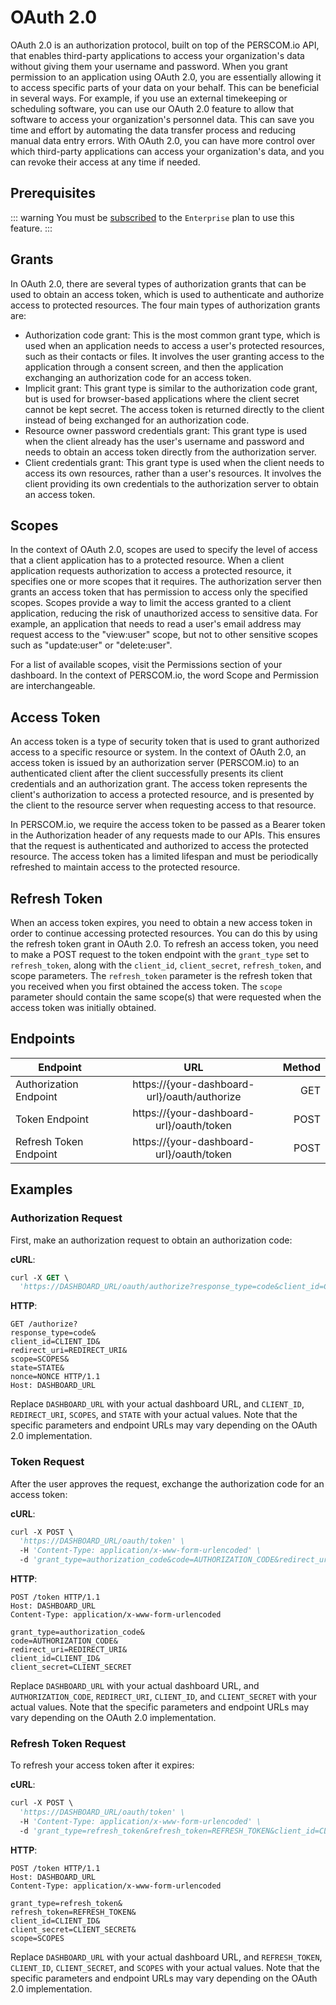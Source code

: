 # OAuth 2.0

OAuth 2.0 is an authorization protocol, built on top of the PERSCOM.io API, that enables third-party applications to access your
organization's data without giving them your username and password. When you grant permission to an application using OAuth 2.0, you are
essentially allowing it to access specific parts of your data on your behalf. This can be beneficial in several ways. For example, if you
use an external timekeeping or scheduling software, you can use our OAuth 2.0 feature to allow that software to access your organization's
personnel data. This can save you time and effort by automating the data transfer process and reducing manual data entry errors. With OAuth
2.0, you can have more control over which third-party applications can access your organization's data, and you can revoke their access at
any time if needed.

## Prerequisites

<!-- prettier-ignore -->
::: warning
You must be [subscribed](https://docs.perscom.io/pricing) to the `Enterprise` plan to use this feature.
:::

## Grants

In OAuth 2.0, there are several types of authorization grants that can be used to obtain an access token, which is used to authenticate and
authorize access to protected resources. The four main types of authorization grants are:

- Authorization code grant: This is the most common grant type, which is used when an application needs to access a user's protected
  resources, such as their contacts or files. It involves the user granting access to the application through a consent screen, and then the
  application exchanging an authorization code for an access token.
- Implicit grant: This grant type is similar to the authorization code grant, but is used for browser-based applications where the client
  secret cannot be kept secret. The access token is returned directly to the client instead of being exchanged for an authorization code.
- Resource owner password credentials grant: This grant type is used when the client already has the user's username and password and needs
  to obtain an access token directly from the authorization server.
- Client credentials grant: This grant type is used when the client needs to access its own resources, rather than a user's resources. It
  involves the client providing its own credentials to the authorization server to obtain an access token.

## Scopes

In the context of OAuth 2.0, scopes are used to specify the level of access that a client application has to a protected resource. When a
client application requests authorization to access a protected resource, it specifies one or more scopes that it requires. The
authorization server then grants an access token that has permission to access only the specified scopes. Scopes provide a way to limit the
access granted to a client application, reducing the risk of unauthorized access to sensitive data. For example, an application that needs
to read a user's email address may request access to the "view:user" scope, but not to other sensitive scopes such as "update:user" or
"delete:user".

For a list of available scopes, visit the Permissions section of your dashboard. In the context of PERSCOM.io, the word Scope and Permission
are interchangeable.

## Access Token

An access token is a type of security token that is used to grant authorized access to a specific resource or system. In the context of
OAuth 2.0, an access token is issued by an authorization server (PERSCOM.io) to an authenticated client after the client successfully
presents its client credentials and an authorization grant. The access token represents the client's authorization to access a protected
resource, and is presented by the client to the resource server when requesting access to that resource.

In PERSCOM.io, we require the access token to be passed as a Bearer token in the Authorization header of any requests made to our APIs. This
ensures that the request is authenticated and authorized to access the protected resource. The access token has a limited lifespan and must
be periodically refreshed to maintain access to the protected resource.

## Refresh Token

When an access token expires, you need to obtain a new access token in order to continue accessing protected resources. You can do this by
using the refresh token grant in OAuth 2.0. To refresh an access token, you need to make a POST request to the token endpoint with the
`grant_type` set to `refresh_token`, along with the `client_id`, `client_secret`, `refresh_token`, and scope parameters. The `refresh_token`
parameter is the refresh token that you received when you first obtained the access token. The `scope` parameter should contain the same
scope(s) that were requested when the access token was initially obtained.

## Endpoints

| Endpoint               |                     URL                      | Method |
| ---------------------- | :------------------------------------------: | -----: |
| Authorization Endpoint | https://{your-dashboard-url}/oauth/authorize |    GET |
| Token Endpoint         |   https://{your-dashboard-url}/oauth/token   |   POST |
| Refresh Token Endpoint |   https://{your-dashboard-url}/oauth/token   |   POST |

## Examples

### Authorization Request

First, make an authorization request to obtain an authorization code:

**cURL**:

```vb
curl -X GET \
  'https://DASHBOARD_URL/oauth/authorize?response_type=code&client_id=CLIENT_ID&redirect_uri=REDIRECT_URI&scope=SCOPES&state=STATE'
```

**HTTP**:

```http
GET /authorize?
response_type=code&
client_id=CLIENT_ID&
redirect_uri=REDIRECT_URI&
scope=SCOPES&
state=STATE&
nonce=NONCE HTTP/1.1
Host: DASHBOARD_URL
```

Replace `DASHBOARD_URL` with your actual dashboard URL, and `CLIENT_ID`, `REDIRECT_URI`, `SCOPES`, and `STATE` with your actual values. Note
that the specific parameters and endpoint URLs may vary depending on the OAuth 2.0 implementation.

### Token Request

After the user approves the request, exchange the authorization code for an access token:

**cURL**:

```vb
curl -X POST \
  'https://DASHBOARD_URL/oauth/token' \
  -H 'Content-Type: application/x-www-form-urlencoded' \
  -d 'grant_type=authorization_code&code=AUTHORIZATION_CODE&redirect_uri=REDIRECT_URI&client_id=CLIENT_ID&client_secret=CLIENT_SECRET'
```

**HTTP**:

```http
POST /token HTTP/1.1
Host: DASHBOARD_URL
Content-Type: application/x-www-form-urlencoded

grant_type=authorization_code&
code=AUTHORIZATION_CODE&
redirect_uri=REDIRECT_URI&
client_id=CLIENT_ID&
client_secret=CLIENT_SECRET
```

Replace `DASHBOARD_URL` with your actual dashboard URL, and `AUTHORIZATION_CODE`, `REDIRECT_URI`, `CLIENT_ID`, and `CLIENT_SECRET` with your
actual values. Note that the specific parameters and endpoint URLs may vary depending on the OAuth 2.0 implementation.

### Refresh Token Request

To refresh your access token after it expires:

**cURL**:

```vb
curl -X POST \
  'https://DASHBOARD_URL/oauth/token' \
  -H 'Content-Type: application/x-www-form-urlencoded' \
  -d 'grant_type=refresh_token&refresh_token=REFRESH_TOKEN&client_id=CLIENT_ID&client_secret=CLIENT_SECRET&scope=SCOPES'
```

**HTTP**:

```http
POST /token HTTP/1.1
Host: DASHBOARD_URL
Content-Type: application/x-www-form-urlencoded

grant_type=refresh_token&
refresh_token=REFRESH_TOKEN&
client_id=CLIENT_ID&
client_secret=CLIENT_SECRET&
scope=SCOPES
```

Replace `DASHBOARD_URL` with your actual dashboard URL, and `REFRESH_TOKEN`, `CLIENT_ID`, `CLIENT_SECRET`, and `SCOPES` with your actual
values. Note that the specific parameters and endpoint URLs may vary depending on the OAuth 2.0 implementation.
